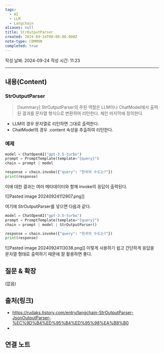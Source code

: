 ```yaml
---
tags:
  - AI
  - LLM
  - Langchain
aliases: null
title: StrOutputParser
created: 2024-09-24T00:00:00.000Z
note-type: COMMON
completed: true
---
```

작성 날짜: 2024-09-24
작성 시간: 11:23


----
## 내용(Content)

### StrOutputParser

>[!summary]
>StrOutputParser의 주된 역할은 LLM이나 ChatModel에서 출력된 결과를 문자열 형식으로 변환하여 리턴한다. 체인 마지막에 정의한다.

- LLM의 경우 문자열로 리턴하면 그대로 출력한다.
- ChatModel의 경우 .content 속성을 추출하여 리턴한다.

### 예제

```python
model = ChatOpenAI("gpt-3.5-turbo")
prompt = PromptTemplate(template="{query}")
chain = prompt | model

response = chain.invoke({"query": "한국의 수도는?"})
print(response)
```

이에 대한 결과는 여러 메타데이터와 함께 invoke의 응답이 출력된다.

![[Pasted image 20240924112907.png]]

여기에 StrOutputParser를 넣으면 다음과 같다.

```python
model = ChatOpenAI("gpt-3.5-turbo")
prompt = PromptTemplate(template="{query}")
chain = prompt | model | StrOutputParser()

response = chain.invoke({"query": "한국의 수도는?"})
print(response)
```

![[Pasted image 20240924113038.png]]
이렇게 사용하기 쉽고 간단하게 응답을 문자열 형태로 출력하기 때문에 잘 활용하면 좋다.

## 질문 & 확장

(없음)

## 출처(링크)

- https://rudaks.tistory.com/entry/langchain-StrOutputParser-JsonOutputParser-%EC%9D%B4%ED%95%B4%ED%95%98%EA%B8%B0
-
## 연결 노트











